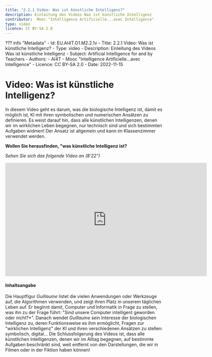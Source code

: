 ```yaml
---
title: "2.2.1 Video: Was ist künstliche Intelligenz?"
description: Einleitung des Videos Was ist künstliche Intelligenz
contributor:  Mooc "Intelligence Artificielle...avec Intelligence"
type: video
licence: CC BY-SA 2.0
---
```

??? info "Metadata"
    - Id: EU.AI4T.O1.M2.2.1v
    - Title: 2.2.1 Video: Was ist künstliche Intelligenz?
    - Type: video
    - Description: Einleitung des Videos Was ist künstliche Intelligenz
    - Subject: Artificial Intelligence for and by Teachers
    - Authors:
        - AI4T 
        - Mooc "Intelligence Artificielle...avec Intelligence"
    - Licence: CC BY-SA 2.0
    - Date: 2022-11-15


# Video: Was ist künstliche Intelligenz?

In diesem Video geht es darum, was die biologische Intelligenz ist, damit es möglich ist, KI mit ihren symbolischen und numerischen Ansätzen zu definieren. Es weist darauf hin, dass alle künstlichen Intelligenzen, denen wir im wirklichen Leben begegnen, nur technisch sind und sich bestimmten Aufgaben widmen!
Der Ansatz ist allgemein und kann im Klassenzimmer verwendet werden.

**Wollen Sie herausfinden, "was künstliche Intelligenz ist?**  

_Sehen Sie sich das folgende Video an (8'22")_

<center><iframe width="640" height="360" src="https://www.youtube.com/embed/bkuWz0eAS7w?rel=0&showinfo=0&cc_load_policy=1&hl=en&modestbranding=1" frameborder="0" allowfullscreen></iframe></center>

#### Inhaltsangabe
Die Hauptfigur _Guillaume_ listet die vielen Anwendungen oder Werkzeuge auf, die Algorithmen verwenden, und zeigt ihren Platz in unserem täglichen Leben auf. Er beginnt damit, Computer und Informatik in Frage zu stellen, was ihn zu der Frage führt: "Sind unsere Computer intelligent geworden oder nicht?*".
Danach wendet _Guillaume_ sein Interesse der biologischen Intelligenz zu, deren Funktionsweise es ihm ermöglicht, Fragen zur "wirklichen Intelligenz" der KI und ihren verschiedenen Ansätzen zu stellen: symbolisch, digital... Die Schlussfolgerung des Videos ist, dass alle künstlichen Intelligenzen, denen wir im Alltag begegnen, auf bestimmte Aufgaben beschränkt sind, weit entfernt von den Darstellungen, die wir in Filmen oder in der Fiktion haben können!

